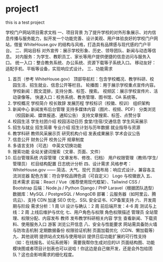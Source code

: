 # project1
this is a test project

学校门户网站项目需求文档
一、项目背景
为了提升学校的对外形象展示、对内信息传播与服务能力，拟开发一个功能完善、设计美观、用户体验良好的学校门户网站，借鉴 WhiteHouse.gov 的结构与风格，打造具有品牌感与现代感的门户平台。
二、网站目标
对外宣传：展示学校形象、历史、领导团队、新闻与动态等信息。
对内服务：为学生、教职员工、家长等用户提供便捷的信息访问与服务入口。
统一入口：整合教务系统、办公系统、资源下载等子系统入口。
移动友好：适配手机、平板等设备，实现响应式设计。
三、功能需求
1. 首页（参考 WhiteHouse.gov）
顶部导航栏：包含学校概况、教学科研、校园生活、招生就业、信息公开等栏目。
轮播图：用于展示学校重点宣传内容。
学校新闻：图文混排，支持分类、标签、搜索。
视频区：展示学校宣传片、活动录像等。
快速入口：校务系统、教务管理、图书馆、OA 系统等。
2. 学校概况
学校简介
校长致辞
发展历程
学校标识（校徽、校训）
组织架构
3. 新闻中心
新闻发布后台管理
支持多媒体内容（图片、视频、PDF）
分类浏览（校园新闻、媒体报道、通知公告）
支持文章搜索、标签、点赞分享
4. 校园生活
学生社团介绍
校园活动日历
食堂/住宿/交通信息
学生风采展示
5. 招生与就业
招生简章
专业介绍
招生计划与历年数据
就业指导与资源
6. 教学科研
教师风采展示页
研究机构介绍
发表成果展示
学术会议公告
7. 信息公开
财务公开
校务公开
规章制度
8. 多语言支持（可选）
中英文切换功能
9. 搜索功能
全站关键词搜索（文章、页面、文件）
10. 后台管理系统
内容管理（文章发布、修改、归档）
用户权限管理（教师/学生/管理员）
栏目结构配置
日志统计分析
四、设计需求
风格参考：WhiteHouse.gov —— 简洁、大气、现代
页面布局：响应式设计，兼容各主流浏览器
配色方案：符合学校品牌色调（可自定义）
Logo 与校徽嵌入
五、技术需求
前端：React / Vue（推荐使用现代框架）、Tailwind CSS / Bootstrap
后端：Node.js / Python Django / PHP Laravel（根据团队选型）
数据库：MySQL / PostgreSQL / MongoDB
部署：云服务器（如阿里云、腾讯云）、支持 CDN 加速
SEO 优化、SSL 安全证书、ICP备案支持
六、开发周期与阶段
需求分析：1 周
UI 设计与确认：2 周
前后端开发：4-6 周
测试与上线：2 周
上线后维护与优化
七、用户角色与权限
角色权限描述
管理员 全站管理、权限分配、内容发布 
教师 发布教学科研相关内容 
学生 查看新闻、下载资料、使用服务入口 
游客 浏览公开信息 
八、安全与性能要求
网站需具备防火墙与防攻击机制
定期数据备份
权限验证机制
页面加载优化（CDN、懒加载等）
九、其他说明
提供站点文档与使用培训
提供日后功能扩展的可行性支持（如：在线报名、论坛系统等）
需要我帮你生成对应的UI 页面结构图、功能模块图或者项目计划表也可以说哈！你这边是自己做开发，还是会外包给团队？这也会影响需求的细化程度。
